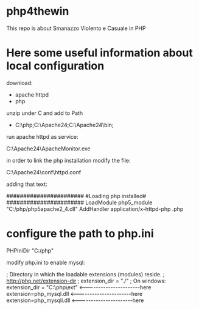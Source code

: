# php4thewin

This repo is about Smanazzo Violento e Casuale in PHP

# Here some useful information about local configuration

download:
- apache httpd 
- php

unzip under C and add to Path

- C:\php;C:\Apache24;C:\Apache24\bin;

run apache httpd as service:

C:\Apache24\ApacheMonitor.exe

in order to link the php installation modify the file:

C:\Apache24\conf\httpd.conf

adding that text:

#######################
#Loading php installed#
#######################
LoadModule php5_module "C:/php/php5apache2_4.dll"
AddHandler application/x-httpd-php .php
# configure the path to php.ini
PHPIniDir "C:/php"

modify php.ini to enable mysql:

; Directory in which the loadable extensions (modules) reside.
; http://php.net/extension-dir
; extension_dir = "./"
; On windows:
extension_dir = "C:\php\ext" <----------------------here
extension=php_mysql.dll <----------------------here
extension=php_mysqli.dll <----------------------here 
